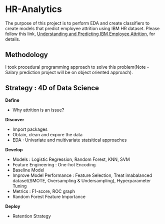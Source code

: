 # HR-Analytics
The purpose of this project is to perform EDA and create classifiers to create models that predict employee attrition using IBM HR dataset. 
Please follow this link, [Understanding and Predicting IBM Employee Attrition](https://github.com/min-tee/HR-Analytics/blob/main/HR_Analytics.ipynb), for details.

## Methodology
I took procedural programming approach to solve this problem(Note - Salary prediction project will be on object oriented approach).

## Strategy : 4D of Data Science 
**Define**
- Why attrition is an issue?

**Discover**
- Import packages
- Obtain, clean and expore the data
- EDA : Univariate and multivariate statsitical  approaches 

**Develop**
- Models : Logistic Regression, Random Forest, KNN, SVM
- Feature Engineering : One-hot Encoding
- Baseline Model
- Improve Model Performance : Feature Selection, Treat imabalanced dataset(SMOTE, Oversampling & Undersampling), Hyperparameter Tuning
- Metrics : F1-score, ROC graph
- Random Forest Feature Importance

**Deploy**
- Retention Strategy

